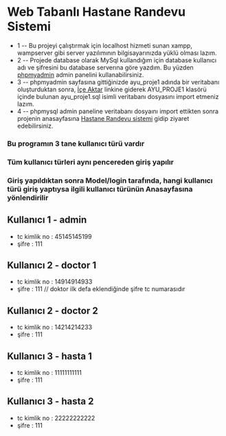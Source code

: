 # Web Tabanlı Hastane Randevu Sistemi

- 1 -- Bu projeyi çalıştırmak için localhost hizmeti sunan xampp, wampserver gibi server yazılımının bilgisayarınızda yüklü olması lazım.
- 2 -- Projede database olarak MySql kullandığım için database kullanıcı adı ve şifresini bu database serverına göre yazdım. Bu yüzden [phpmyadmin](http://localhost/phpmyadmin/) admin panelini kullanabilirsiniz. 
- 3 -- phpmyadmin sayfasına gittiğinizde ayu_proje1 adında bir veritabanı oluşturduktan sonra, [İçe Aktar](http://localhost/phpmyadmin/index.php?route=/server/import) linkine giderek AYU_PROJE1 klasörü içinde bulunan ayu_proje1.sql isimli veritabanı dosyasını import etmeniz lazım.
- 4 -- phpmysql admin paneline veritabanı dosyaını import ettikten sonra projenin anasayfasına [Hastane Randevu sistemi](http://localhost/AYU_PROJE1/) gidip ziyaret edebilirsiniz.


### Bu programın 3 tane kullanıcı türü vardır
### Tüm kullanıcı türleri aynı pencereden giriş yapılır 
### Giriş yapıldıktan sonra Model/login tarafında, hangi kullanıcı türü giriş yaptıysa ilgili kullanıcı türünün Anasayfasına yönlendirilir

## Kullanıcı 1 - admin 
- tc kimlik no : 45145145199
- şifre : 111


## Kullanıcı 2 - doctor 1
- tc kimlik no : 14914914933
- şifre : 111   // doktor ilk defa eklendiğinde şifre tc numarasıdır

## Kullanıcı 2 - doctor 2
- tc kimlik no : 14214214233
- şifre : 111

## Kullanıcı 3 - hasta 1 
- tc kimlik no : 11111111111
- şifre : 111

## Kullanıcı 3 - hasta 2 
- tc kimlik no : 22222222222
- şifre : 111